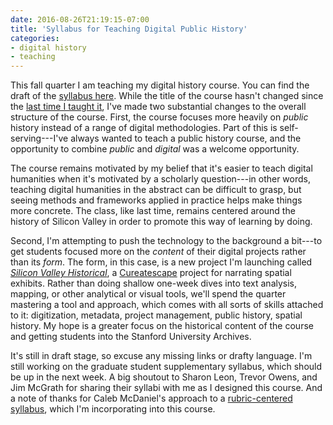 ```yaml
---
date: 2016-08-26T21:19:15-07:00
title: 'Syllabus for Teaching Digital Public History'
categories:
- digital history
- teaching
---
```


This fall quarter I am teaching my digital history course. You can find the draft of the [syllabus here](http://jasonheppler.org/courses/dph.2016/). While the title of the course hasn't changed since the [last time I taught it](http://jasonheppler.org/teaching/hist205f.2014/), I've made two substantial changes to the overall structure of the course. First, the course focuses more heavily on *public* history instead of a range of digital methodologies. Part of this is self-serving---I've always wanted to teach a public history course, and the opportunity to combine *public* and *digital* was a welcome opportunity. 

The course remains motivated by my belief that it's easier to teach digital humanities when it's motivated by a scholarly question---in other words, teaching digital humanities in the abstract can be difficult to grasp, but seeing methods and frameworks applied in practice helps make things more concrete. The class, like last time, remains centered around the history of Silicon Valley in order to promote this way of learning by doing.

Second, I'm attempting to push the technology to the background a bit---to get students focused more on the *content* of their digital projects rather than its *form*. The form, in this case, is a new project I'm launching called *[Silicon Valley Historical](http://svhistorical.org)*, a [Cureatescape](http://curatescape.org) project for narrating spatial exhibits. Rather than doing shallow one-week dives into text analysis, mapping, or other analytical or visual tools, we'll spend the quarter mastering a tool and approach, which comes with all sorts of skills attached to it: digitization, metadata, project management, public history, spatial history. My hope is a greater focus on the historical content of the course and getting students into the Stanford University Archives.

It's still in draft stage, so excuse any missing links or drafty language. I'm still working on the graduate student supplementary syllabus, which should be up in the next week. A big shoutout to Sharon Leon, Trevor Owens, and Jim McGrath for sharing their syllabi with me as I designed this course. And a note of thanks for Caleb McDaniel's approach to a [rubric-centered syllabus](http://wcm1.web.rice.edu/looking-back-on-backwards-survey.html), which I'm incorporating into this course.
